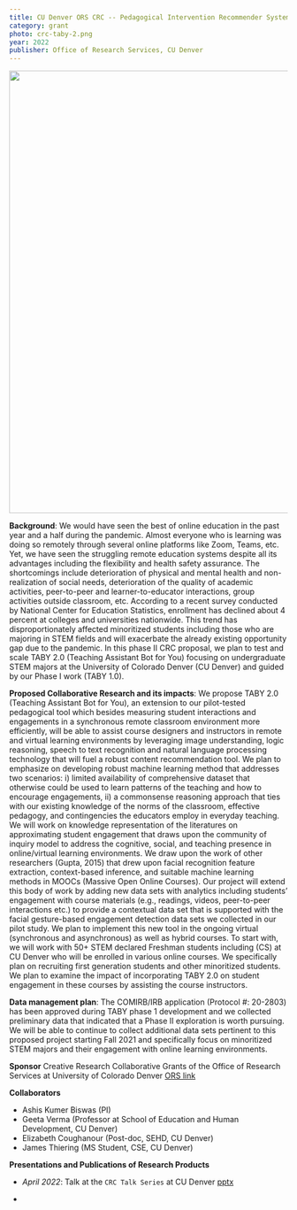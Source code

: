 ```yaml
---
title: CU Denver ORS CRC -- Pedagogical Intervention Recommender System (TABY 2.0) -- Towards Effective and Engaging Remote Teaching Experience
category: grant
photo: crc-taby-2.png
year: 2022
publisher: Office of Research Services, CU Denver
---
```


<img width="800" src="{{site.baseurl}}/images/research/{{page.photo}}" data-action="zoom">

**Background**: We would have seen the best of online education in the past year and a half during the pandemic. Almost everyone who is learning was doing so remotely through several online platforms like Zoom, Teams, etc. Yet, we have seen the struggling remote education systems despite all its advantages including the flexibility and health safety assurance. The shortcomings include deterioration of physical and mental health and non-realization of social needs, deterioration of the quality of academic activities, peer-to-peer and learner-to-educator interactions, group activities outside classroom, etc.  According to a recent survey conducted by National Center for Education Statistics, enrollment has declined about 4 percent at colleges and universities nationwide. This trend has disproportionately affected minoritized students including those who are majoring in STEM fields and will exacerbate the already existing opportunity gap due to the pandemic. In this phase II CRC proposal, we plan to test and scale TABY 2.0 (Teaching Assistant Bot for You) focusing on undergraduate STEM majors at the University of Colorado Denver (CU Denver) and guided by our Phase I work (TABY 1.0). 

**Proposed Collaborative Research and its impacts**: We propose TABY 2.0 (Teaching Assistant Bot for You), an extension to our pilot-tested pedagogical tool which besides measuring student interactions and engagements in a synchronous remote classroom environment more efficiently, will be able to assist course designers and instructors in remote and virtual learning environments by leveraging image understanding, logic reasoning, speech to text recognition and natural language processing technology that will fuel a robust content recommendation tool. We plan to emphasize on developing robust machine learning method that addresses two scenarios: i) limited availability of comprehensive dataset that otherwise could be used to learn patterns of the teaching and how to encourage engagements, ii) a commonsense reasoning approach that ties with our existing knowledge of the norms of the classroom, effective pedagogy, and contingencies the educators employ in everyday teaching. We will work on knowledge representation of the literatures on approximating student engagement that draws upon the community of inquiry model to address the cognitive, social, and teaching presence in online/virtual learning environments. We draw upon the work of other researchers (Gupta, 2015) that drew upon facial recognition feature extraction, context-based inference, and suitable machine learning methods in MOOCs (Massive Open Online Courses). Our project will extend this body of work by adding new data sets with analytics including students’ engagement with course materials (e.g., readings, videos, peer-to-peer interactions etc.) to provide a contextual data set that is supported with the facial gesture-based engagement detection data sets we collected in our pilot study. We plan to implement this new tool in the ongoing virtual (synchronous and asynchronous) as well as hybrid courses. To start with, we will work with 50+ STEM declared Freshman students including (CS) at CU Denver who will be enrolled in various online courses. We specifically plan on recruiting first generation students and other minoritized students. We plan to examine the impact of incorporating TABY 2.0 on student engagement in these courses by assisting the course instructors.  

**Data management plan**: The COMIRB/IRB application (Protocol #: 20-2803) has been approved during TABY phase 1 development and we collected preliminary data that indicated that a Phase II exploration is worth pursuing. We will be able to continue to collect additional data sets pertinent to this proposed project starting Fall 2021 and specifically focus on minoritized STEM majors and their engagement with online learning environments. 

**Sponsor**
Creative Research Collaborative Grants of the Office of Research Services at University of Colorado Denver [ORS link](https://research.ucdenver.edu/)

**Collaborators**
- Ashis Kumer Biswas (PI)
- Geeta Verma (Professor at School of Education and Human Development, CU Denver)
- Elizabeth Coughanour (Post-doc, SEHD, CU Denver)
- James Thiering (MS Student, CSE, CU Denver)

**Presentations and Publications of Research Products**

* *April 2022*: Talk at the `CRC Talk Series` at CU Denver [ pptx ](https://olucdenver-my.sharepoint.com/:p:/g/personal/ashis_biswas_cuanschutz_edu/EaRlCyP4ENFPpT_NVkbu_OsBDMNbQkOMj81czJZwH_ipIQ?e=3lAIMT)


-
